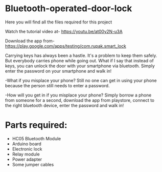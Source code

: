 # Bluetooth-operated-door-lock
Here you will find all the files required for this project

Watch the tutorial video at-
https://youtu.be/at00y2N-u3A

Download the app from-
https://play.google.com/apps/testing/com.rupak.smart_lock

Carrying keys has always been a hastle. It's a problem to keep them safely. But everybody carries phone while going out. What if I say that instead of keys, you can unlock the door with your smartphone via bluetooth. Simply enter the password on your smartphone and walk in!

-What if you misplace your phone?
  Still no one can get in using your phone because the person still needs to enter a password.
 
-How will you get in if you misplace your phone?
  Simply borrow a phone from someone for a second, download the app from playstore, connect to the right bluetooth device, enter the password and walk in!


# Parts required:
- HC05 Bluetooth Module
- Arduino board
- Electronic lock
- Relay module
- Power adapter
- Some jumper cables
